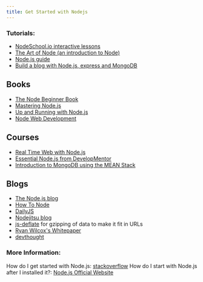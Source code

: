 ```yaml
---
title: Get Started with Nodejs
---
```

### Tutorials:

*   <a href='http://nodeschool.io/' target='_blank' rel='nofollow'>NodeSchool.io interactive lessons</a>
*   <a href='https://github.com/maxogden/art-of-node/#the-art-of-node' target='_blank' rel='nofollow'>The Art of Node (an introduction to Node)</a>
*   <a href='http://nodeguide.com/' target='_blank' rel='nofollow'>Node.js guide</a>
*   <a href='http://howtonode.org/express-mongodb' target='_blank' rel='nofollow'>Build a blog with Node.js, express and MongoDB</a>

## Books

*   <a href='http://nodebeginner.org/' target='_blank' rel='nofollow'>The Node Beginner Book</a>
*   <a href='https://github.com/visionmedia/masteringnode' target='_blank' rel='nofollow'>Mastering Node.js</a>
*   <a href='http://chimera.labs.oreilly.com/books/1234000001808/index.html' target='_blank' rel='nofollow'>Up and Running with Node.js</a>
*   <a href='https://www.packtpub.com/web-development/node-web-development' target='_blank' rel='nofollow'>Node Web Development</a>

## Courses

*   <a href='http://node.codeschool.com/' target='_blank' rel='nofollow'>Real Time Web with Node.js</a>
*   <a href='http://www.globalknowledge.co.uk/courses/it-subjects/application-development/' target='_blank' rel='nofollow'>Essential Node.js from DevelopMentor</a>
*   <a href='https://www.edx.org/course/introduction-mongodb-using-mean-stack-mongodbx-m101x-0' target='_blank' rel='nofollow'>Introduction to MongoDB using the MEAN Stack</a>

## Blogs

*   <a href='http://blog.nodejs.org/' target='_blank' rel='nofollow'>The Node.js blog</a>
*   <a href='http://howtonode.org/' target='_blank' rel='nofollow'>How To Node</a>
*   <a href='http://dailyjs.com/' target='_blank' rel='nofollow'>DailyJS</a>
*   <a href='http://blog.nodejitsu.com/' target='_blank' rel='nofollow'>Nodejitsu blog</a>
*   <a href='https://github.com/dankogai/js-deflate' target='_blank' rel='nofollow'>js-deflate</a> for gzipping of data to make it fit in URLs
*   <a href='http://www.wilcoxd.com/whitepapers/node_js/' target='_blank' rel='nofollow'>Ryan Wilcox's Whitepaper</a>
*   <a href='http://www.devthought.com/' target='_blank' rel='nofollow'>devthought</a>

### More Information:
How do I get started with Node.js: <a href='http://stackoverflow.com/questions/2353818/how-do-i-get-started-with-node-js/5511507#5511507' target='_blank' rel='nofollow'>stackoverflow</a>
How do I start with Node.js after I installed it?: <a href='https://nodejs.org/en/docs/guides/getting-started-guide/'  target='_blank' rel='nofollow'>Node.js Official Website</a>
